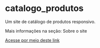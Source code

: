 # catalogo_produtos

Um site de catálogo de produtos responsivo.

Mais informações na seção: Sobre o site

<a href="https://github.com/vitorborqge/Catalogo_Produtos">Acesse por meio deste link
<a>
